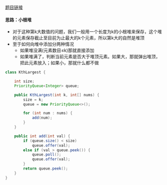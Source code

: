 [题目链接](https://leetcode-cn.com/problems/jBjn9C/)

#### 思路：小根堆
+ 对于这种第k大数值的问题，我们一般用一个长度为k的小根堆来保存，这个堆的元素保存截止至目前为止最大的k个元素，所以第k大的自然是堆顶
+ 至于如何向堆中添加分两种情况
  + 如果堆没满(元素数目≤k)那就直接添加
  + 如果堆满了，判断当前元素是否大于堆顶元素。如果大，那就弹出堆顶，把此元素放入；如果小，那就什么都不做

```java
class KthLargest {

    int size;
    PriorityQueue<Integer> queue;

    public KthLargest(int k, int[] nums) {
        size = k;
        queue = new PriorityQueue<>();

        for (int num : nums) {
            add(num);
        }
    }

    public int add(int val) {
        if (queue.size() < size)
            queue.offer(val);
        else if (val > queue.peek()) {
            queue.poll();
            queue.offer(val);
        }
        return queue.peek();
    }
}
```